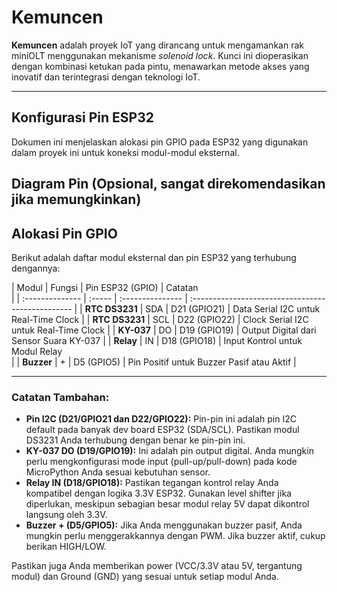 # Kemuncen

**Kemuncen** adalah proyek IoT yang dirancang untuk mengamankan rak 
miniOLT menggunakan mekanisme *solenoid lock*. Kunci ini dioperasikan 
dengan kombinasi ketukan pada pintu, menawarkan metode akses yang inovatif 
dan terintegrasi dengan teknologi IoT.

---

## Konfigurasi Pin ESP32

Dokumen ini menjelaskan alokasi pin GPIO pada ESP32 yang digunakan dalam 
proyek ini untuk koneksi modul-modul eksternal.

## Diagram Pin (Opsional, sangat direkomendasikan jika memungkinkan)
## Alokasi Pin GPIO

Berikut adalah daftar modul eksternal dan pin ESP32 yang terhubung 
dengannya:

| Modul           | Fungsi | Pin ESP32 (GPIO) | Catatan                                           
|
| :-------------- | :----- | :--------------- | 
:------------------------------------------------ |
| **RTC DS3231** | SDA    | D21 (GPIO21)     | Data Serial I2C untuk 
Real-Time Clock             |
| **RTC DS3231** | SCL    | D22 (GPIO22)     | Clock Serial I2C untuk 
Real-Time Clock            |
| **KY-037** | DO     | D19 (GPIO19)     | Output Digital dari Sensor 
Suara KY-037           |
| **Relay** | IN     | D18 (GPIO18)     | Input Kontrol untuk Modul Relay                   
|
| **Buzzer** | +      | D5 (GPIO5)       | Pin Positif untuk Buzzer Pasif 
atau Aktif         |

---

### Catatan Tambahan:

* **Pin I2C (D21/GPIO21 dan D22/GPIO22):** Pin-pin ini adalah pin I2C 
default pada banyak dev board ESP32 (SDA/SCL). Pastikan modul DS3231 Anda 
terhubung dengan benar ke pin-pin ini.
* **KY-037 DO (D19/GPIO19):** Ini adalah pin output digital. Anda mungkin 
perlu mengkonfigurasi mode input (pull-up/pull-down) pada kode MicroPython 
Anda sesuai kebutuhan sensor.
* **Relay IN (D18/GPIO18):** Pastikan tegangan kontrol relay Anda 
kompatibel dengan logika 3.3V ESP32. Gunakan level shifter jika 
diperlukan, meskipun sebagian besar modul relay 5V dapat dikontrol 
langsung oleh 3.3V.
* **Buzzer + (D5/GPIO5):** Jika Anda menggunakan buzzer pasif, Anda 
mungkin perlu menggerakkannya dengan PWM. Jika buzzer aktif, cukup berikan 
HIGH/LOW.

Pastikan juga Anda memberikan power (VCC/3.3V atau 5V, tergantung modul) 
dan Ground (GND) yang sesuai untuk setiap modul Anda.
